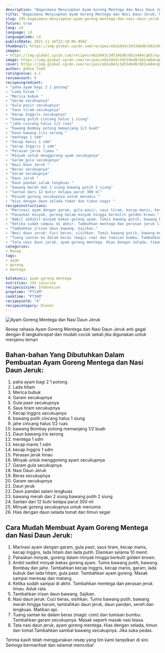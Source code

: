```yaml
---
description: "Bagaimana Menyiapkan Ayam Goreng Mentega dan Nasi Daun Jeruk, Menggugah Selera"
title: "Bagaimana Menyiapkan Ayam Goreng Mentega dan Nasi Daun Jeruk, Menggugah Selera"
slug: 295-bagaimana-menyiapkan-ayam-goreng-mentega-dan-nasi-daun-jeruk-menggugah-selera
future: true
lang: id
language: id
languageCode: id
publishDate: 2021-11-16T22:10:06.958Z 
thumbnail: https://img-global.cpcdn.com/recipes/e82a943c34534bd0/682x484cq65/ayam-goreng-mentega-dan-nasi-daun-jeruk-foto-resep-utama.png
images:
- https://img-global.cpcdn.com/recipes/e82a943c34534bd0/682x484cq65/ayam-goreng-mentega-dan-nasi-daun-jeruk-foto-resep-utama.png
image: https://img-global.cpcdn.com/recipes/e82a943c34534bd0/682x484cq65/ayam-goreng-mentega-dan-nasi-daun-jeruk-foto-resep-utama.png
cover: https://img-global.cpcdn.com/recipes/e82a943c34534bd0/682x484cq65/ayam-goreng-mentega-dan-nasi-daun-jeruk-foto-resep-utama.png
author: Addie Todd
ratingvalue: 4.1
reviewcount: 9
recipeingredient:
- "paha ayam bagi 2 1 potong"
- "Lada hitam "
- "Merica bubuk "
- "Garam secukupnya"
- "Gula pasir secukupnya"
- "Saus tiram secukupnya"
- "Kecap Inggris secukupnya"
- "bawang putih cincang halus 1 siung"
- "jahe cincang halus 1/2 ruas"
- "bawang Bombay potong memanjang 1/2 buah"
- "Daun bawang iris serong "
- "mentega 1 sdm"
- "kecap manis 1 sdm"
- "kecap Inggris 1 sdm"
- "Perasan jeruk limau "
- "Minyak untuk menggoreng ayam secukupnya"
- "Garam gula secukupnya"
- "Nasi Daun Jeruk "
- "Beras secukupnya"
- "Garam secukupnya"
- "Daun jeruk "
- "Daun pandan salam lengkuas "
- "bawang merah dan 2 siung bawang putih 2 siung"
- "Santan dari 12 butir kelapa parut 300 ml"
- "Minyak goreng secukupnya untuk menumis "
- "Hias dengan daun selada tomat dan timun segar "
recipeinstructions:
- "Marinasi ayam dengan garam, gula pasir, saus tiram, kecap manis, kecap Inggris, lada hitam dan lada putih. Diamkan selama 10 menit."
- "Panaskan minyak, goreng dalam minyak hingga berkulit golden brown."
- "Ambil sedikit minyak bekas goreng ayam. Tumis bawang putih, bawang Bombay dan jahe. Tambahkan kecap Inggris, kecap manis, garam, lada bubuk dan lada hitam, gula pasir. Tambahkan ayam goreng. Masak sampai meresap dan matang."
- "Ketika sudah sampai di akhir. Tambahkan mentega dan perasan jeruk limau. Aduk rata."
- "Tambahkan irisan daun bawang. Sajikan."
- "Nasi daun jeruk: Cuci beras, sisihkan. Tumis bawang putih, bawang merah hingga harum, tambahkan daun jeruk, daun pandan, sereh dan lengkuas. Matikan api."
- "Tuang santan ke dalam beras (magic com) dan tumisan bumbu. Tambahkan garam secukupnya. Masak seperti masak nasi biasa."
- "Tata nasi daun jeruk, ayam goreng mentega. Hias dengan selada, timun dan tomat.Tambahkan sambal bawang secukupnya. Jika suka pedas."
categories:
- Resep
tags:
- ayam
- goreng
- mentega

katakunci: ayam goreng mentega 
nutrition: 243 calories
recipecuisine: Indonesian
preptime: "PT13M"
cooktime: "PT36M"
recipeyield: "4"
recipecategory: Dinner
---
```



![Ayam Goreng Mentega dan Nasi Daun Jeruk](https://img-global.cpcdn.com/recipes/e82a943c34534bd0/682x484cq65/ayam-goreng-mentega-dan-nasi-daun-jeruk-foto-resep-utama.png)

Resep rahasia Ayam Goreng Mentega dan Nasi Daun Jeruk  anti gagal dengan 8 langkahcepat dan mudah cocok sekali jika digunakan untuk menjamu teman

<!--inarticleads1-->

## Bahan-bahan Yang Dibutuhkan Dalam Pembuatan Ayam Goreng Mentega dan Nasi Daun Jeruk:

1. paha ayam bagi 2 1 potong
1. Lada hitam 
1. Merica bubuk 
1. Garam secukupnya
1. Gula pasir secukupnya
1. Saus tiram secukupnya
1. Kecap Inggris secukupnya
1. bawang putih cincang halus 1 siung
1. jahe cincang halus 1/2 ruas
1. bawang Bombay potong memanjang 1/2 buah
1. Daun bawang iris serong 
1. mentega 1 sdm
1. kecap manis 1 sdm
1. kecap Inggris 1 sdm
1. Perasan jeruk limau 
1. Minyak untuk menggoreng ayam secukupnya
1. Garam gula secukupnya
1. Nasi Daun Jeruk 
1. Beras secukupnya
1. Garam secukupnya
1. Daun jeruk 
1. Daun pandan salam lengkuas 
1. bawang merah dan 2 siung bawang putih 2 siung
1. Santan dari 12 butir kelapa parut 300 ml
1. Minyak goreng secukupnya untuk menumis 
1. Hias dengan daun selada tomat dan timun segar 



<!--inarticleads2-->

## Cara Mudah Membuat Ayam Goreng Mentega dan Nasi Daun Jeruk:

1. Marinasi ayam dengan garam, gula pasir, saus tiram, kecap manis, kecap Inggris, lada hitam dan lada putih. Diamkan selama 10 menit.
1. Panaskan minyak, goreng dalam minyak hingga berkulit golden brown.
1. Ambil sedikit minyak bekas goreng ayam. Tumis bawang putih, bawang Bombay dan jahe. Tambahkan kecap Inggris, kecap manis, garam, lada bubuk dan lada hitam, gula pasir. Tambahkan ayam goreng. Masak sampai meresap dan matang.
1. Ketika sudah sampai di akhir. Tambahkan mentega dan perasan jeruk limau. Aduk rata.
1. Tambahkan irisan daun bawang. Sajikan.
1. Nasi daun jeruk: Cuci beras, sisihkan. Tumis bawang putih, bawang merah hingga harum, tambahkan daun jeruk, daun pandan, sereh dan lengkuas. Matikan api.
1. Tuang santan ke dalam beras (magic com) dan tumisan bumbu. Tambahkan garam secukupnya. Masak seperti masak nasi biasa.
1. Tata nasi daun jeruk, ayam goreng mentega. Hias dengan selada, timun dan tomat.Tambahkan sambal bawang secukupnya. Jika suka pedas.




Terima kasih telah menggunakan resep yang tim kami tampilkan di sini. Semoga bermanfaat dan selamat mencoba!

